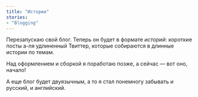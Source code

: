 ```yaml
---
title: "Истории"
stories:
- "Blogging"
---
```


Перезапускаю свой блог. Теперь он будет в формате _историй_: короткие посты
а-ля удлиненный Твиттер, которые собираются в длинные истории по темам.

Над оформлением и сборкой я поработаю позже, а сейчас — вот оно, начало!

А еще блог будет двуязычным, а то я стал понемногу забывать и русский, и английский.